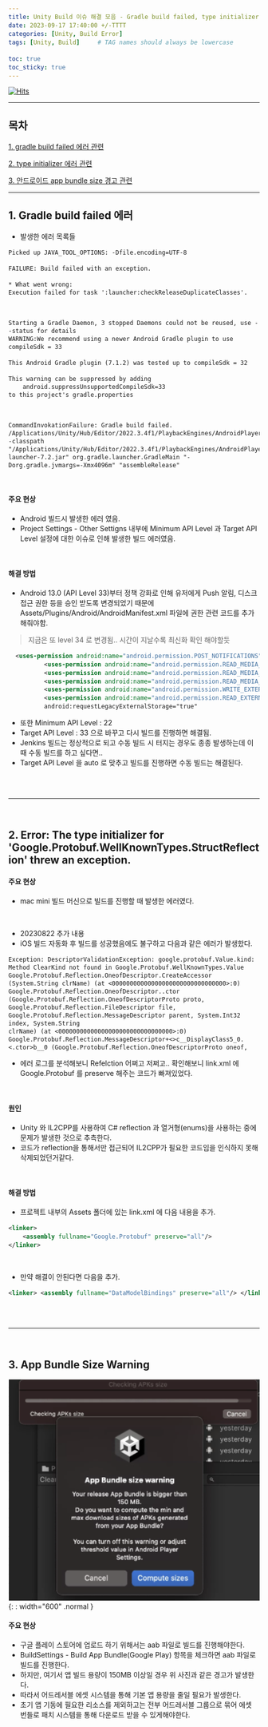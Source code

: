 ```yaml
---
title: Unity Build 이슈 해결 모음 - Gradle build failed, type initializer exception
date: 2023-09-17 17:40:00 +/-TTTT
categories: [Unity, Build Error]
tags: [Unity, Build]     # TAG names should always be lowercase

toc: true
toc_sticky: true
---
```

[![Hits](https://hits.sh/epheria.github.io.svg?view=today-total&label=visitors)](https://hits.sh/epheria.github.io/)

---

## 목차

[1. gradle build failed 에러 관련](#1-gradle-build-failed-에러)

[2. type initializer 에러 관련](#2-error-the-type-initializer-for-googleprotobufwellknowntypesstructreflection-threw-an-exception)

[3. 안드로이드 app bundle size 경고 관련 ](#3-app-bundle-size-warning)

---

## 1. Gradle build failed 에러
- 발생한 에러 목록들

```
Picked up JAVA_TOOL_OPTIONS: -Dfile.encoding=UTF-8

FAILURE: Build failed with an exception.

* What went wrong:
Execution failed for task ':launcher:checkReleaseDuplicateClasses'.
```

<br>

```
Starting a Gradle Daemon, 3 stopped Daemons could not be reused, use --status for details
WARNING:We recommend using a newer Android Gradle plugin to use compileSdk = 33

This Android Gradle plugin (7.1.2) was tested up to compileSdk = 32

This warning can be suppressed by adding
    android.suppressUnsupportedCompileSdk=33
to this project's gradle.properties

```

<br>

```
CommandInvokationFailure: Gradle build failed. 
/Applications/Unity/Hub/Editor/2022.3.4f1/PlaybackEngines/AndroidPlayer/OpenJDK/bin/java -classpath "/Applications/Unity/Hub/Editor/2022.3.4f1/PlaybackEngines/AndroidPlayer/Tools/gradle/lib/gradle-launcher-7.2.jar" org.gradle.launcher.GradleMain "-Dorg.gradle.jvmargs=-Xmx4096m" "assembleRelease"
```

<br>

#### 주요 현상
- Android 빌드시 발생한 에러 였음.
- Project Settings - Other Settigns 내부에 Minimum API Level 과 Target API Level 설정에 대한 이슈로 인해 발생한 빌드 에러였음.

<br>

#### 해결 방법
- Android 13.0 (API Level 33)부터 정책 강화로 인해 유저에게 Push 알림, 디스크 접근 권한 등을 승인 받도록 변경되었기 때문에 Assets/Plugins/Android/AndroidManifest.xml 파일에 권한 관련 코드를 추가해줘야함.
> 지금은 또 level 34 로 변경됨.. 시간이 지날수록 최신화 확인 해야할듯

```xml
  <uses-permission android:name="android.permission.POST_NOTIFICATIONS" android:minSdkVersion="33"/>
          <uses-permission android:name="android.permission.READ_MEDIA_IMAGES" android:minSdkVersion="33"/>
          <uses-permission android:name="android.permission.READ_MEDIA_VIDEO" android:minSdkVersion="33"/>
          <uses-permission android:name="android.permission.READ_MEDIA_AUDIO" android:minSdkVersion="33"/>
          <uses-permission android:name="android.permission.WRITE_EXTERNAL_STORAGE" android:maxSdkVersion="32"/>
          <uses-permission android:name="android.permission.READ_EXTERNAL_STORAGE" android:maxSdkVersion="32"/>
          android:requestLegacyExternalStorage="true"
```

- 또한 Minimum API Level : 22
- Target API Level : 33 으로 바꾸고 다시 빌드를 진행하면 해결됨.
- Jenkins 빌드는 정상적으로 되고 수동 빌드 시 터지는 경우도 종종 발생하는데 이때 수동 빌드를 하고 싶다면..
- Target API Level 을 auto 로 맞추고 빌드를 진행하면 수동 빌드는 해결된다.

<br>
<br>

---

<br>

## 2. Error: The type initializer for 'Google.Protobuf.WellKnownTypes.StructReflection' threw an exception.

#### 주요 현상
- mac mini 빌드 머신으로 빌드를 진행할 때 발생한 에러였다.

<br>

- 20230822 추가 내용
- iOS 빌드 자동화 후 빌드를 성공했음에도 불구하고 다음과 같은 에러가 발생핬다.

```
Exception: DescriptorValidationException: google.protobuf.Value.kind: Method ClearKind not found in Google.Protobuf.WellKnownTypes.Value 
Google.Protobuf.Reflection.OneofDescriptor.CreateAccessor (System.String clrName) (at <00000000000000000000000000000000>:0) Google.Protobuf.Reflection.OneofDescriptor..ctor 
(Google.Protobuf.Reflection.OneofDescriptorProto proto, Google.Protobuf.Reflection.FileDescriptor file, Google.Protobuf.Reflection.MessageDescriptor parent, System.Int32 index, System.String 
clrName) (at <00000000000000000000000000000000>:0) Google.Protobuf.Reflection.MessageDescriptor+<>c__DisplayClass5_0.<.ctor>b__0 (Google.Protobuf.Reflection.OneofDescriptorProto oneof, 
```

- 에러 로그를 분석해보니 Refelction 어쩌고 저쩌고.. 확인해보니 link.xml 에 Google.Protobuf 를 preserve 해주는 코드가 빠져있었다.

<br>

#### 원인
- Unity 와 IL2CPP를 사용하여 C# reflection 과 열거형(enums)을 사용하는 중에 문제가 발생한 것으로 추측한다.
- 코드가 reflection을 통해서만 접근되어 IL2CPP가 필요한 코드임을 인식하지 못해 삭제되었던거같다.

<br>

#### 해결 방법
- 프로젝트 내부의 Assets 폴더에 있는 link.xml 에 다음 내용을 추가.

```xml
<linker>
    <assembly fullname="Google.Protobuf" preserve="all"/>
</linker>
```

<br>

- 만약 해결이 안된다면 다음을 추가.

```xml
<linker> <assembly fullname="DataModelBindings" preserve="all"/> </linker>
```

<br>
<br>

---

<br>

## 3. App Bundle Size Warning

![Desktop View](/assets/img/post/unity/unitybuild0201.png){: : width="600" .normal }

#### 주요 현상
- 구글 플레이 스토어에 업로드 하기 위해서는 aab 파일로 빌드를 진행해야한다.
- BuildSettings - Build App Bundle(Google Play) 항목을 체크하면 aab 파일로 빌드를 진행한다.
- 하지만, 여기서 앱 빌드 용량이 150MB 이상일 경우 위 사진과 같은 경고가 발생한다.
- 따라서 어드레서블 에셋 시스템을 통해 기본 앱 용량을 줄일 필요가 발생한다. 
- 초기 앱 기동에 필요한 리소스를 제외하고는 전부 어드레서블 그룹으로 묶어 에셋 번들로 패치 시스템을 통해 다운로드 받을 수 있게해야한다.